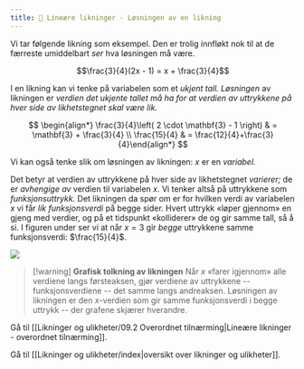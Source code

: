 ```yaml
---
title: 📄 Lineære likninger - Løsningen av en likning
---
```

Vi tar følgende likning som eksempel. Den er trolig innfløkt nok til at
de færreste umiddelbart *ser* hva løsningen må være.

$$\frac{3}{4}(2x - 1) = x + \frac{3}{4}$$

I en likning kan vi tenke på variabelen som et *ukjent tall. Løsningen* av likningen er *verdien det ukjente tallet må ha for at verdien av uttrykkene på hver side av likhetstegnet skal være lik.*

$$
\begin{align*} 
\frac{3}{4}\left( 2 \cdot \mathbf{3} - 1 \right) & = \mathbf{3} + \frac{3}{4}
 \\
\frac{15}{4} & = \frac{12}{4}+\frac{3}{4}\end{align*} 
$$

Vi kan også tenke slik om løsningen av likningen: $x$ er en *variabel.*

Det betyr at verdien av uttrykkene på hver side av likhetstegnet *varierer;* de er *avhengige av* verdien til variabelen $x$. Vi tenker altså på uttrykkene som *funksjonsuttrykk.* Det likningen da spør om er for hvilken verdi av variabelen $x$ vi får *lik* *funksjonsverdi* på begge sider. Hvert uttrykk «løper gjennom» en gjeng med verdier, og på et tidspunkt «kolliderer» de og gir samme tall, så å si. I figuren under ser vi at når $x = 3$ gir *begge* uttrykkene samme funksjonsverdi:
$\frac{15}{4}$.

![](Files/media/image60.png)

> [!warning] **Grafisk tolkning av likningen** 
> Når $x$ «farer igjennom» alle verdiene langs førsteaksen, gjør verdiene av uttrykkene -- funksjonsverdiene -- det samme langs andreaksen. Løsningen av  likningen er den $x$-verdien som gir samme funksjonsverdi i begge
> uttrykk -- der grafene skjærer hverandre.


Gå til [[Likninger og ulikheter/09.2 Overordnet tilnærming|Lineære likninger - overordnet tilnærming]].

Gå til [[Likninger og ulikheter/index|oversikt over likninger og ulikheter]].